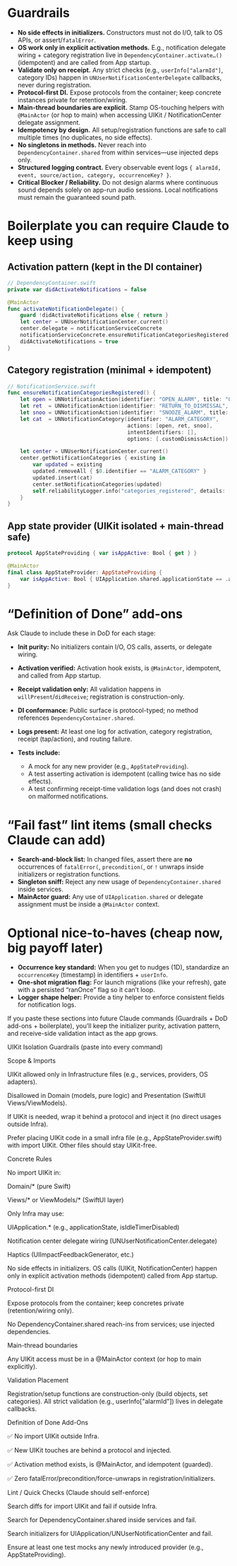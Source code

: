 # Guardrails

* **No side effects in initializers.** Constructors must not do I/O, talk to OS APIs, or assert/`fatalError`.
* **OS work only in explicit activation methods.** E.g., notification delegate wiring + category registration live in `DependencyContainer.activate…()` (idempotent) and are called from App startup.
* **Validate only on receipt.** Any strict checks (e.g., `userInfo["alarmId"]`, category IDs) happen in `UNUserNotificationCenterDelegate` callbacks, never during registration.
* **Protocol-first DI.** Expose protocols from the container; keep concrete instances private for retention/wiring.
* **Main-thread boundaries are explicit.** Stamp OS-touching helpers with `@MainActor` (or hop to main) when accessing UIKit / NotificationCenter delegate assignment.
* **Idempotency by design.** All setup/registration functions are safe to call multiple times (no duplicates, no side effects).
* **No singletons in methods.** Never reach into `DependencyContainer.shared` from within services—use injected deps only.
* **Structured logging contract.** Every observable event logs `{ alarmId, event, source/action, category, occurrenceKey? }`.
* **Critical Blocker / Reliability.** Do not design alarms where continuous sound depends solely on app-run audio sessions. Local notifications must remain the guaranteed sound path.

# Boilerplate you can require Claude to keep using

## Activation pattern (kept in the DI container)

```swift
// DependencyContainer.swift
private var didActivateNotifications = false

@MainActor
func activateNotificationDelegate() {
    guard !didActivateNotifications else { return }
    let center = UNUserNotificationCenter.current()
    center.delegate = notificationServiceConcrete
    notificationServiceConcrete.ensureNotificationCategoriesRegistered()
    didActivateNotifications = true
}
```

## Category registration (minimal + idempotent)

```swift
// NotificationService.swift
func ensureNotificationCategoriesRegistered() {
    let open = UNNotificationAction(identifier: "OPEN_ALARM", title: "Open", options: [.foreground])
    let ret  = UNNotificationAction(identifier: "RETURN_TO_DISMISSAL", title: "Return to Dismissal", options: [.foreground])
    let snoo = UNNotificationAction(identifier: "SNOOZE_ALARM", title: "Snooze", options: [])
    let cat  = UNNotificationCategory(identifier: "ALARM_CATEGORY",
                                      actions: [open, ret, snoo],
                                      intentIdentifiers: [],
                                      options: [.customDismissAction])

    let center = UNUserNotificationCenter.current()
    center.getNotificationCategories { existing in
        var updated = existing
        updated.removeAll { $0.identifier == "ALARM_CATEGORY" }
        updated.insert(cat)
        center.setNotificationCategories(updated)
        self.reliabilityLogger.info("categories_registered", details: ["category":"ALARM_CATEGORY"])
    }
}
```

## App state provider (UIKit isolated + main-thread safe)

```swift
protocol AppStateProviding { var isAppActive: Bool { get } }

@MainActor
final class AppStateProvider: AppStateProviding {
    var isAppActive: Bool { UIApplication.shared.applicationState == .active }
}
```

# “Definition of Done” add-ons

Ask Claude to include these in DoD for each stage:

* **Init purity:** No initializers contain I/O, OS calls, asserts, or delegate wiring.
* **Activation verified:** Activation hook exists, is `@MainActor`, idempotent, and called from App startup.
* **Receipt validation only:** All validation happens in `willPresent`/`didReceive`; registration is construction-only.
* **DI conformance:** Public surface is protocol-typed; no method references `DependencyContainer.shared`.
* **Logs present:** At least one log for activation, category registration, receipt (tap/action), and routing failure.
* **Tests include:**

  * A mock for any new provider (e.g., `AppStateProviding`).
  * A test asserting activation is idempotent (calling twice has no side effects).
  * A test confirming receipt-time validation logs (and does not crash) on malformed notifications.

# “Fail fast” lint items (small checks Claude can add)

* **Search-and-block list:** In changed files, assert there are **no** occurrences of `fatalError(`, `precondition(`, or `!` unwraps inside initializers or registration functions.
* **Singleton sniff:** Reject any new usage of `DependencyContainer.shared` inside services.
* **MainActor guard:** Any use of `UIApplication.shared` or delegate assignment must be inside a `@MainActor` context.

# Optional nice-to-haves (cheap now, big payoff later)

* **Occurrence key standard:** When you get to nudges (1D), standardize an `occurrenceKey` (timestamp) in identifiers + `userInfo`.
* **One-shot migration flag:** For launch migrations (like your refresh), gate with a persisted “ranOnce” flag so it can’t loop.
* **Logger shape helper:** Provide a tiny helper to enforce consistent fields for notification logs.

If you paste these sections into future Claude commands (Guardrails + DoD add-ons + boilerplate), you’ll keep the initializer purity, activation pattern, and receive-side validation intact as the app grows.

UIKit Isolation Guardrails (paste into every command)

Scope & Imports

UIKit allowed only in Infrastructure files (e.g., services, providers, OS adapters).

Disallowed in Domain (models, pure logic) and Presentation (SwiftUI Views/ViewModels).

If UIKit is needed, wrap it behind a protocol and inject it (no direct usages outside Infra).

Prefer placing UIKit code in a small infra file (e.g., AppStateProvider.swift) with import UIKit.
Other files should stay UIKit-free.

Concrete Rules

No import UIKit in:

Domain/* (pure Swift)

Views/* or ViewModels/* (SwiftUI layer)

Only Infra may use:

UIApplication.* (e.g., applicationState, isIdleTimerDisabled)

Notification center delegate wiring (UNUserNotificationCenter.delegate)

Haptics (UIImpactFeedbackGenerator, etc.)

No side effects in initializers. OS calls (UIKit, NotificationCenter) happen only in explicit activation methods (idempotent) called from App startup.

Protocol-first DI

Expose protocols from the container; keep concretes private (retention/wiring only).

No DependencyContainer.shared reach-ins from services; use injected dependencies.

Main-thread boundaries

Any UIKit access must be in a @MainActor context (or hop to main explicitly).

Validation Placement

Registration/setup functions are construction-only (build objects, set categories).
All strict validation (e.g., userInfo["alarmId"]) lives in delegate callbacks.

Definition of Done Add-Ons

✅ No import UIKit outside Infra.

✅ New UIKit touches are behind a protocol and injected.

✅ Activation method exists, is @MainActor, and idempotent (guarded).

✅ Zero fatalError/precondition/force-unwraps in registration/initializers.

Lint / Quick Checks (Claude should self-enforce)

Search diffs for import UIKit and fail if outside Infra.

Search for DependencyContainer.shared inside services and fail.

Search initializers for UIApplication/UNUserNotificationCenter and fail.

Ensure at least one test mocks any newly introduced provider (e.g., AppStateProviding).
